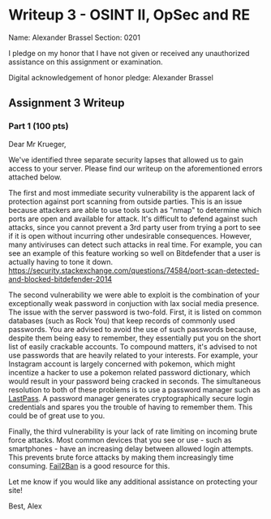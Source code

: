 Writeup 3 - OSINT II, OpSec and RE
======

Name: Alexander Brassel
Section: 0201

I pledge on my honor that I have not given or received any unauthorized assistance on this assignment or examination.

Digital acknowledgement of honor pledge: Alexander Brassel

## Assignment 3 Writeup

### Part 1 (100 pts)

Dear Mr Krueger,

We've identified three separate security lapses that allowed us to gain access to your server.  Please find our writeup on the aforementioned errors attached below.

The first and most immediate security vulnerability is the apparent lack of protection against port scanning from outside parties.  This is an issue because attackers are able to use tools such as "nmap" to determine which ports are open and available for attack.  It's difficult to defend against such attacks, since you cannot prevent a 3rd party user from trying a port to see if it is open without incurring other undesirable consequences.  However, many antiviruses can detect such attacks in real time.  For example, you can see an example of this feature working so well on Bitdefender that a user is actually having to tone it down. https://security.stackexchange.com/questions/74584/port-scan-detected-and-blocked-bitdefender-2014

The second vulnerability we were able to exploit is the combination of your exceptionally weak password in conjuction with lax social media presence.  The issue with the server password is two-fold.  First, it is listed on common databases (such as Rock You) that keep records of commonly used passwords.  You are advised to avoid the use of such passwords because, despite them being easy to remember, they essentially put you on the short list of easily crackable accounts.  To compound matters, it's advised to not use passwords that are heavily related to your interests.  For example, your Instagram account is largely concerned with pokemon, which might incentize a hacker to use a pokemon related password dictionary, which would result in your password being cracked in seconds.  The simultaneous resolution to both of these problems is to use a password manager such as [LastPass](https://www.lastpass.com/business-password-manager).  A password manager generates cryptographically secure login credentials and spares you the trouble of having to remember them.  This could be of great use to you.

Finally, the third vulnerability is your lack of rate limiting on incoming brute force attacks.  Most common devices that you see or use - such as smartphones - have an increasing delay between allowed login attempts.  This prevents brute force attacks by making them increasingly time consuming.  [Fail2Ban](https://en.wikipedia.org/wiki/Fail2ban) is a good resource for this.

Let me know if you would like any additional assistance on protecting your site!

Best,
Alex